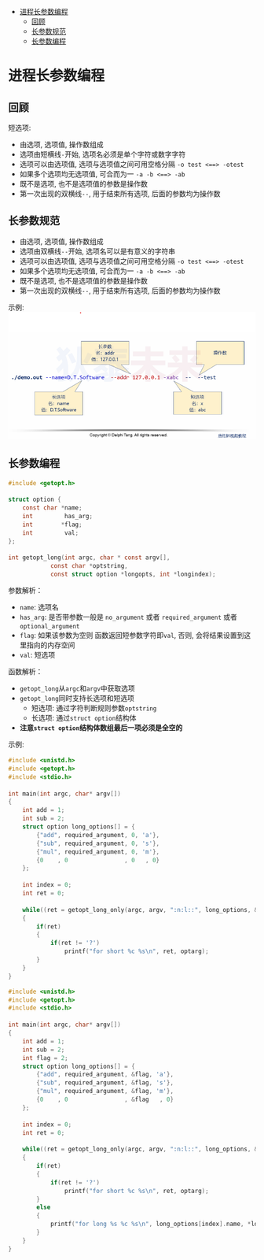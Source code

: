 - [进程长参数编程](#进程长参数编程)
  - [回顾](#回顾)
  - [长参数规范](#长参数规范)
  - [长参数编程](#长参数编程)

# 进程长参数编程

## 回顾

短选项:

* 由选项, 选项值, 操作数组成
* 选项由短横线```-```开始, 选项名必须是单个字符或数字字符
* 选项可以由选项值, 选项与选项值之间可用空格分隔 ```-o test <==> -otest```
* 如果多个选项均无选项值, 可合而为一 ```-a -b <==> -ab```
* 既不是选项, 也不是选项值的参数是操作数
* 第一次出现的双横线```--```, 用于结束所有选项, 后面的参数均为操作数

## 长参数规范

* 由选项, 选项值, 操作数组成
* 选项由双横线```--```开始, 选项名可以是有意义的字符串
* 选项可以由选项值, 选项与选项值之间可用空格分隔 ```-o test <==> -otest```
* 如果多个选项均无选项值, 可合而为一 ```-a -b <==> -ab```
* 既不是选项, 也不是选项值的参数是操作数
* 第一次出现的双横线```--```, 用于结束所有选项, 后面的参数均为操作数

示例:
![长参数示例](./pic/长参数示例.png)

## 长参数编程

```C
#include <getopt.h>

struct option {
    const char *name;
    int         has_arg;
    int        *flag;
    int         val;
};

int getopt_long(int argc, char * const argv[],
            const char *optstring,
            const struct option *longopts, int *longindex);
```

参数解析：

* ```name```: 选项名
* ```has_arg```: 是否带参数一般是 ```no_argument``` 或者 ```required_argument``` 或者 ```optional_argument```
* ```flag```: 如果该参数为空则 函数返回短参数字符即```val```, 否则, 会将结果设置到这里指向的内存空间
* ```val```: 短选项

函数解析：

* ```getopt_long```从```argc```和```argv```中获取选项
* ```getopt_long```同时支持长选项和短选项  
  * 短选项: 通过字符判断规则参数```optstring```
  * 长选项: 通过```struct option```结构体
* **注意```struct option```结构体数组最后一项必须是全空的**

示例:

```C
#include <unistd.h>
#include <getopt.h>
#include <stdio.h>

int main(int argc, char* argv[])
{
    int add = 1;
    int sub = 2;
    struct option long_options[] = {
        {"add", required_argument, 0, 'a'},
        {"sub", required_argument, 0, 's'},
        {"mul", required_argument, 0, 'm'},
        {0    , 0                , 0   , 0}
    };

    int index = 0;
    int ret = 0;

    while((ret = getopt_long_only(argc, argv, ":n:l::", long_options, &index)) != -1)
    {
        if(ret)
        {
            if(ret != '?')
                printf("for short %c %s\n", ret, optarg);
        }
    }
}
```

```C
#include <unistd.h>
#include <getopt.h>
#include <stdio.h>

int main(int argc, char* argv[])
{
    int add = 1;
    int sub = 2;
    int flag = 2;
    struct option long_options[] = {
        {"add", required_argument, &flag, 'a'},
        {"sub", required_argument, &flag, 's'},
        {"mul", required_argument, &flag, 'm'},
        {0    , 0                , &flag   , 0}
    };

    int index = 0;
    int ret = 0;

    while((ret = getopt_long_only(argc, argv, ":n:l::", long_options, &index)) != -1)
    {
        if(ret)
        {
            if(ret != '?')
                printf("for short %c %s\n", ret, optarg);
        }
        else
        {
            printf("for long %s %c %s\n", long_options[index].name, *long_options[index].flag, optarg);
        }
    }
}
```
